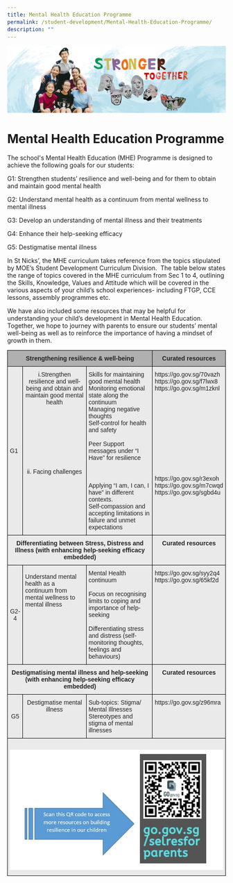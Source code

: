 ```yaml
---
title: Mental Health Education Programme
permalink: /student-development/Mental-Health-Education-Programme/
description: ""
---
```

![](/images/01%20Banner%20Photos/04%20subpage%20student%20development.jpg)

Mental Health Education Programme
=================================

The school's Mental Health Education (MHE) Programme is designed to achieve the following goals for our students:

G1: Strengthen students’ resilience and well-being and for them to obtain and maintain good mental health 

G2: Understand mental health as a continuum from mental wellness to mental illness

G3: Develop an understanding of mental illness and their treatments

G4: Enhance their help-seeking efficacy 

G5: Destigmatise mental illness 

In St Nicks’, the MHE curriculum takes reference from the topics stipulated by MOE’s Student Development Curriculum Division.  The table below states the range of topics covered in the MHE curriculum from Sec 1 to 4, outlining the Skills, Knowledge, Values and Attitude which will be covered in the various aspects of your child’s school experiences- including FTGP, CCE lessons, assembly programmes etc. 

We have also included some resources that may be helpful for understanding your child’s development in Mental Health Education. Together, we hope to journey with parents to ensure our students’ mental well-being as well as to reinforce the importance of having a mindset of growth in them.


<style type="text/css">
.tg  {border-collapse:collapse;border-spacing:0;}
.tg td{border-color:black;border-style:solid;border-width:1px;font-family:Arial, sans-serif;font-size:14px;
  overflow:hidden;padding:10px 5px;word-break:normal;}
.tg th{border-color:black;border-style:solid;border-width:1px;font-family:Arial, sans-serif;font-size:14px;
  font-weight:normal;overflow:hidden;padding:10px 5px;word-break:normal;}
.tg .tg-n4qt{background-color:#EAEAEA;color:#222;font-weight:bold;text-align:center;vertical-align:top}
.tg .tg-y7qa{background-color:#EAEAEA;color:#222;text-align:left;vertical-align:top}
.tg .tg-ii8k{background-color:#EAEAEA;color:#222;text-align:center;vertical-align:top}
.tg .tg-dwlh{background-color:#B0B0B0;color:#222;font-weight:bold;text-align:center;vertical-align:middle}
.tg .tg-bvia{background-color:#EAEAEA;color:#222;text-align:left;vertical-align:middle}
.tg .tg-ku5w{background-color:#EAEAEA;color:#222;text-align:center;vertical-align:middle}
</style>
<table class="tg">
<thead>
  <tr>
    <th class="tg-dwlh" colspan="3"><span style="color:#222;background-color:#B0B0B0">Strengthening resilience &amp; well-being</span></th>
    <th class="tg-dwlh"><span style="color:#222;background-color:#B0B0B0">Curated resources</span></th>
  </tr>
</thead>
<tbody>
  <tr>
    <td class="tg-bvia"><span style="color:#222;background-color:#EAEAEA">G1</span></td>
    <td class="tg-ii8k"><span style="color:#222;background-color:#EAEAEA">i.Strengthen resilience and well-being and obtain and maintain good mental health</span><br><br><br><br><br><br><br><br><br><br><span style="color:#222;background-color:#EAEAEA">ii. Facing challenges</span><br><br><br><br><br><span style="color:#222;background-color:#EAEAEA"> </span><br><br></td>
    <td class="tg-y7qa">Skills for maintaining good mental health<br>Monitoring emotional state along the continuum <br>Managing negative thoughts<br>Self-control for health and safety<br><br>Peer Support messages under “I Have” for resilience<br><br><br><br>Applying “I am, I can, I have” in different contexts.<br>Self-compassion and accepting limitations in failure and unmet expectations </td>
    <td class="tg-y7qa">https://go.gov.sg/70vazh<br>https://go.gov.sg/f7lwx8 <br>https://go.gov.sg/m1zknl<br><br><br><br><br><br><br><br><br><br><br><br><br>https://go.gov.sg/r3exoh<br>https://go.gov.sg/m7cwqd<br>https://go.gov.sg/sgbd4u<br><br><br><br></td>
  </tr>
  <tr>
    <td class="tg-n4qt" colspan="3">Differentiating between Stress, Distress and Illness (with enhancing help-seeking efficacy embedded)<br></td>
    <td class="tg-n4qt">Curated resources<br><br></td>
  </tr>
  <tr>
    <td class="tg-ku5w"><span style="color:#222;background-color:#EAEAEA">G2-4 </span></td>
    <td class="tg-bvia"><span style="color:#222;background-color:#EAEAEA">Understand mental health as a continuum from mental wellness to mental illness</span><br><br><br><br><br><br><br><br></td>
    <td class="tg-y7qa">Mental Health continuum<br><br>Focus on recognising limits to coping and importance of help-seeking <br><br> Differentiating stress and distress (self-monitoring thoughts, feelings and behaviours)   </td>
    <td class="tg-y7qa">https://go.gov.sg/syy2q4<br>https://go.gov.sg/65kf2d <br><br><br><br><br><br><br><br></td>
  </tr>
  <tr>
    <td class="tg-n4qt" colspan="3">Destigmatising mental illness and help-seeking (with enhancing help-seeking efficacy embedded)  <span style="color:#222;background-color:#EAEAEA">  </span></td>
    <td class="tg-n4qt">Curated resources </td>
  </tr>
  <tr>
    <td class="tg-ku5w"><span style="color:#222;background-color:#EAEAEA">G5 </span></td>
    <td class="tg-ku5w"><span style="color:#222;background-color:#EAEAEA"> Destigmatise mental illness</span><br><br><br><br></td>
    <td class="tg-y7qa">Sub-topics: Stigma/ Mental Illnesses<br>Stereotypes and stigma of mental illnesses </td>
    <td class="tg-y7qa">https://go.gov.sg/z96mra<br><span style="color:#222;background-color:#EAEAEA"> </span><br></td>
  </tr>
  <tr>
    <td class="tg-ii8k" colspan="4"><br><img src="/images/Mental%20Health%20Programme.jpg" style="width:100%"></td>
  </tr>
</tbody>
</table>